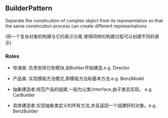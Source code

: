 ## BuilderPattern

Separate the constrcution of complex object from its representation so that the same constrcution process can create different representations.

(将一个复杂对象的构建与它的表示分离.使得同样的构建过程可以创建不同的表示)

### Roles

* 导演类: 负责安排已有模块,由Builder开始建造.e.g. Director

* 产品类: 实现模板方法模式,即模板方法和基本方法.e.g. BenzModel

* 抽象建造者:规范产品的组建,一般为父类/interface,由子类去实现。 e.g. CarBuilder

* 具体建造者:实现抽象类定义的所有方法,并且返回一个组建好的对象。e.g. BenzBuilder
